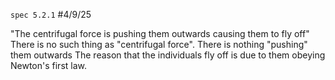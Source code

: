 `spec 5.2.1`
#4/9/25 

"The centrifugal force is pushing them outwards causing them to fly off"
There is no such thing as "centrifugal force".
There is nothing "pushing" them outwards
The reason that the individuals fly off is due to them obeying Newton's first law.